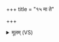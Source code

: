 +++
title = "१५ मा ते"

+++
<details><summary>मूलम् (VS)</summary>

मा ते॑ प्रा॒ण उप॑ दस॒न्मो अ॑पा॒नोऽपि॑ धायि ते।  
सूर्य॒स्त्वाधि॑पतिर्मृ॒त्योरु॒दाय॑च्छतु र॒श्मिभिः॑ ॥
</details>